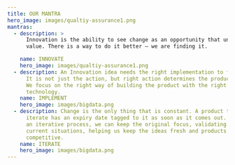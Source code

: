 ```yaml
---
title: OUR MANTRA
hero_image: images/qualtiy-assurance1.png
mantras:
  - description: >
      Innovation is the ability to see change as an opportunity that unlocks new
      value. There is a way to do it better – we are finding it.

    name: INNOVATE
    hero_image: images/qualtiy-assurance1.png
  - description: An Innovation idea needs the right implementation to find success.
      It is not just the action, but right action determines the product fate.
      We focus on the right way of building the product with the right
      technology.
    name: IMPLEMENT
    hero_image: images/bigdata.png
  - description: Change is the only thing that is constant. A product that does not
      iterate has an expiry date tagged to it as soon as it comes out. Through
      an iterative process, we can keep the original focus, validating for
      current situations, helping us keep the ideas fresh and products
      competitive.
    name: ITERATE
    hero_image: images/bigdata.png
---
```

 
